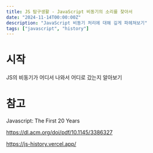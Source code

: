 ```yaml
---
title: JS 탐구생활 - JavaScript 비동기의 소리를 찾아서
date: "2024-11-14T00:00:00Z"
description: "JavaScript 비동기 처리에 대해 깊게 파헤쳐보기"
tags: ["javascript", "history"]
---
```


# 시작

JS의 비동기가 어디서 나와서 어디로 갔는지 알아보기

# 참고

Javascript: The First 20 Years

https://dl.acm.org/doi/pdf/10.1145/3386327

https://js-history.vercel.app/